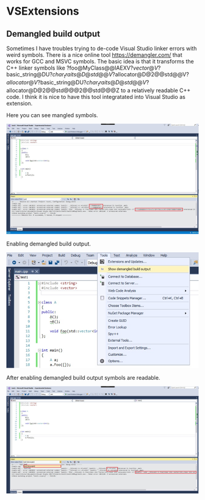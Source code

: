 # VSExtensions

## Demangled build output 

Sometimes I have troubles trying to de-code Visual Studio linker errors with weird symbols. There is a nice online tool https://demangler.com/ that works for GCC and MSVC symbols. The basic idea is that it transforms the C++ linker symbols like
?foo@MyClass@@IAEXV?$vector@V?$basic_string@DU?$char_traits@D@std@@V?$allocator@D@2@@std@@V?$allocator@V?$basic_string@DU?$char_traits@D@std@@V?$allocator@D@2@@std@@@2@@std@@@Z to a relatively readable C++ code. I think it is nice to have this tool integratated  into Visual Studio as extension.

Here you can see mangled symbols.

![Build output](https://github.com/vukis/VSExtensions/blob/master/BuildDemangledOutput/BuildOutput.jpg)

Enabling demangled build output.

![Build output](https://github.com/vukis/VSExtensions/blob/master/BuildDemangledOutput/EnablingPlugin.jpg)

After enabling demangled build output symbols are readable.

![Demangled build output](https://github.com/vukis/VSExtensions/blob/master/BuildDemangledOutput/DemangledBuildOutput.jpg)

